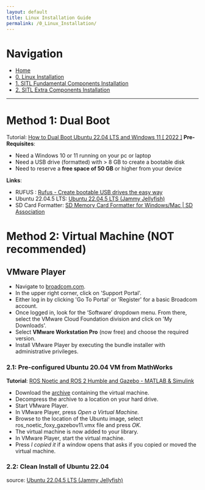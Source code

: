 ```yaml
---
layout: default
title: Linux Installation Guide
permalink: /0_Linux_Installation/
---
```


# Navigation
- [Home](README.md)
- [0. Linux Installation](0_Linux_Installation.md)
- [1. SITL Fundamental Components Installation](1_SITL_Fundamental.md)
- [2. SITL Extra Components Installation](2_SITL_Extra.md)

---

# Method 1: Dual Boot
Tutorial: [How to Dual Boot Ubuntu 22.04 LTS and Windows 11 [ 2022 ]](https://www.youtube.com/watch?v=QKn5U2esuRk) 
**Pre-Requisites**:
- Need a Windows 10 or 11 running on your pc or laptop
- Need a USB drive (formatted) with > 8 GB to create a bootable disk 
- Need to reserve a **free space of 50 GB** or higher from your device

**Links**:
- RUFUS : [Rufus - Create bootable USB drives the easy way](https://rufus.ie/en/)
- Ubuntu 22.04.5 LTS: [Ubuntu 22.04.5 LTS (Jammy Jellyfish)](https://releases.ubuntu.com/jammy/)
- SD Card Formatter: [SD Memory Card Formatter for Windows/Mac | SD Association](https://www.sdcard.org/downloads/formatter/)


# Method 2: Virtual Machine (NOT recommended)
## VMware Player 
- Navigate to [broadcom.com](https://www.broadcom.com/).
- In the upper right corner, click on 'Support Portal'.
- Either log in by clicking 'Go To Portal' or 'Register' for a basic Broadcom account.
- Once logged in, look for the ‘Software’ dropdown menu. From there, select the VMware Cloud Foundation division and click on 'My Downloads'.
- Select **VMware Workstation Pro** (now free) and choose the required version.
- Install VMware Player by executing the bundle installer with administrative privileges.
### 2.1: Pre-configured Ubuntu 20.04 VM from MathWorks
**Tutorial**: [ROS Noetic and ROS 2 Humble and Gazebo - MATLAB & Simulink](https://uk.mathworks.com/support/product/robotics/ros2-vm-installation-instructions-v10.html)
- Download the [archive](https://ssd.mathworks.com/supportfiles/ros/virtual_machines/v10/ros_noetic_humble_gazebov11_linux_win_v2.zip) containing the virtual machine.
- Decompress the archive to a location on your hard drive.
- Start VMware Player.
- In VMware Player, press _Open a Virtual Machine._
- Browse to the location of the Ubuntu image, select ros_noetic_foxy_gazebov11.vmx file and press _OK._
- The virtual machine is now added to your library.
- In VMware Player, start the virtual machine.
- Press _I copied it_ if a window opens that asks if you copied or moved the virtual machine.
### 2.2: Clean Install of Ubuntu 22.04
source: [Ubuntu 22.04.5 LTS (Jammy Jellyfish)](https://releases.ubuntu.com/jammy/)
